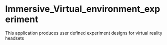 # Immersive_Virtual_environment_experiment
This application produces user defined experiment designs for virtual reality headsets
